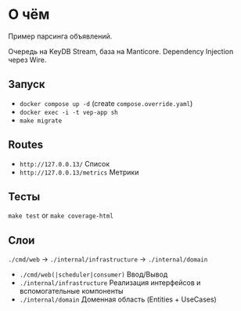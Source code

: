 # О чём

Пример парсинга объявлений.

Очередь на KeyDB Stream, база на Manticore. Dependency Injection через Wire.

## Запуск

* `docker compose up -d` (create `compose.override.yaml`)
* `docker exec -i -t vep-app sh`
* `make migrate`

## Routes

* `http://127.0.0.13/` Список
* `http://127.0.0.13/metrics` Метрики

## Тесты

`make test` or `make coverage-html`

## Слои

`./cmd/web` -> `./internal/infrastructure` -> `./internal/domain`

* `./cmd/web(|scheduler|consumer)` Ввод/Вывод
* `./internal/infrastructure` Реализация интерфейсов и вспомогательные компоненты
* `./internal/domain` Доменная область (Entities + UseCases)
